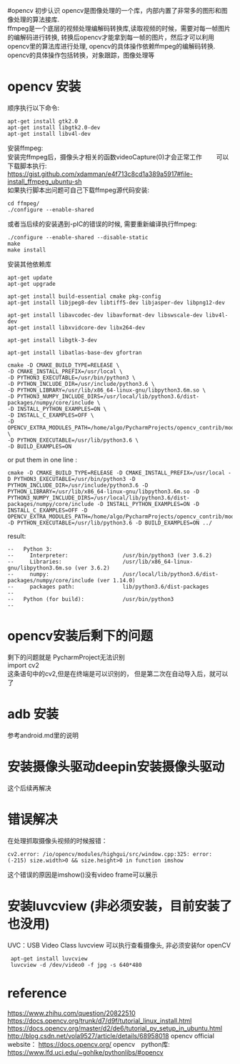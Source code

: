 #opencv 初步认识
opencv是图像处理的一个库，内部内置了非常多的图形和图像处理的算法接库.  
ffmpeg是一个底层的视频处理编解码转换库,读取视频的时候，需要对每一帧图片的编解码进行转换,
转换后opencv才能拿到每一帧的图片，然后才可以利用opencv里的算法库进行处理,
opencv的具体操作依赖ffmpeg的编解码转换.
opencv的具体操作包括转换，对象跟踪，图像处理等


# opencv 安装
顺序执行以下命令:
```
apt-get install gtk2.0
apt-get install libgtk2.0-dev
apt-get install libv4l-dev
```
安装ffmpeg:  
安装完ffmpeg后，摄像头才相关的函数videoCapture(0)才会正常工作　　
可以下载脚本执行:
https://gist.github.com/xdamman/e4f713c8cd1a389a5917#file-install_ffmpeg_ubuntu-sh  
如果执行脚本出问题可自己下载ffmpeg源代码安装:
```
cd ffmpeg/
./configure --enable-shared 
```
或者当后续的安装遇到-pIC的错误的时候, 需要重新编译执行ffmpeg:
```
./configure --enable-shared --disable-static
make
make install
```

安装其他依赖库
```
apt-get update
apt-get upgrade

apt-get install build-essential cmake pkg-config
apt-get install libjpeg8-dev libtiff5-dev libjasper-dev libpng12-dev

apt-get install libavcodec-dev libavformat-dev libswscale-dev libv4l-dev
apt-get install libxvidcore-dev libx264-dev

apt-get install libgtk-3-dev

apt-get install libatlas-base-dev gfortran
```

```
cmake -D CMAKE_BUILD_TYPE=RELEASE \ 
-D CMAKE_INSTALL_PREFIX=/usr/local \ 
-D PYTHON3_EXECUTABLE=/usr/bin/python3 \ 
-D PYTHON_INCLUDE_DIR=/usr/include/python3.6 \ 
-D PYTHON_LIBRARY=/usr/lib/x86_64-linux-gnu/libpython3.6m.so \ 
-D PYTHON3_NUMPY_INCLUDE_DIRS=/usr/local/lib/python3.6/dist-packages/numpy/core/include \ 
-D INSTALL_PYTHON_EXAMPLES=ON \ 
-D INSTALL_C_EXAMPLES=OFF \ 
-D OPENCV_EXTRA_MODULES_PATH=/home/algo/PycharmProjects/opencv_contrib/modules \ 
-D PYTHON_EXECUTABLE=/usr/lib/python3.6 \ 
-D BUILD_EXAMPLES=ON
```

or put them in one line :
```
cmake -D CMAKE_BUILD_TYPE=RELEASE -D CMAKE_INSTALL_PREFIX=/usr/local -D PYTHON3_EXECUTABLE=/usr/bin/python3 -D PYTHON_INCLUDE_DIR=/usr/include/python3.6 -D PYTHON_LIBRARY=/usr/lib/x86_64-linux-gnu/libpython3.6m.so -D PYTHON3_NUMPY_INCLUDE_DIRS=/usr/local/lib/python3.6/dist-packages/numpy/core/include -D INSTALL_PYTHON_EXAMPLES=ON -D INSTALL_C_EXAMPLES=OFF -D OPENCV_EXTRA_MODULES_PATH=/home/algo/PycharmProjects/opencv_contrib/modules -D PYTHON_EXECUTABLE=/usr/lib/python3.6 -D BUILD_EXAMPLES=ON ../
```

result:
```
--   Python 3:
--     Interpreter:                 /usr/bin/python3 (ver 3.6.2)
--     Libraries:                   /usr/lib/x86_64-linux-gnu/libpython3.6m.so (ver 3.6.2)
--     numpy:                       /usr/local/lib/python3.6/dist-packages/numpy/core/include (ver 1.14.0)
--     packages path:               lib/python3.6/dist-packages
-- 
--   Python (for build):            /usr/bin/python3
-- 

```

# opencv安装后剩下的问题　
剩下的问题就是
PycharmProject无法识别  
import cv2  
这条语句中的cv2,但是在终端是可以识别的，
但是第二次在自动导入后，就可以了

# adb 安装  
参考android.md里的说明

# 安装摄像头驱动deepin安装摄像头驱动    
这个后续再解决


# 错误解决
在处理抓取摄像头视频的时候报错：
```
cv2.error: /io/opencv/modules/highgui/src/window.cpp:325: error: (-215) size.width>0 && size.height>0 in function imshow
```
这个错误的原因是imshow()没有video frame可以展示


# 安装luvcview (非必须安装，目前安装了也没用)
UVC：USB Video Class
luvcview 可以执行查看摄像头, 非必须安装for openCV
```
 apt-get install luvcview
 luvcview -d /dev/video0 -f jpg -s 640*480
```



# reference
https://www.zhihu.com/question/20822510
https://docs.opencv.org/trunk/d7/d9f/tutorial_linux_install.html
https://docs.opencv.org/master/d2/de6/tutorial_py_setup_in_ubuntu.html
http://blog.csdn.net/vola9527/article/details/68958018
opencv official website：
https://docs.opencv.org/
opencv　python库:
https://www.lfd.uci.edu/~gohlke/pythonlibs/#opencv